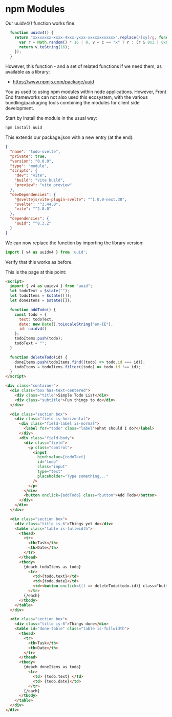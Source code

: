 # npm Modules

Our uuidv4() function works fine:

~~~javascript
  function uuidv4() {
    return "xxxxxxxx-xxxx-4xxx-yxxx-xxxxxxxxxxxx".replace(/[xy]/g, function (c) {
      var r = Math.random() * 16 | 0, v = c == "x" ? r : (r & 0x3 | 0x8);
      return v.toString(16);
    });
  }
~~~

However, this function - and a set of related functions if we need them, as available as a library:

- <https://www.npmjs.com/package/uuid>

You as used to using npm modules within node applications. However, Front End frameworks can not also used this ecosystem, with the various bundling/packaging tools combining the modules for client side development.

Start by install the module in the usual way:

~~~bash
npm install uuid
~~~

This extends our package.json with a new entry (at the end):

~~~json
{
  "name": "todo-svelte",
  "private": true,
  "version": "0.0.0",
  "type": "module",
  "scripts": {
    "dev": "vite",
    "build": "vite build",
    "preview": "vite preview"
  },
  "devDependencies": {
    "@sveltejs/vite-plugin-svelte": "^1.0.0-next.30",
    "svelte": "^3.44.0",
    "vite": "^2.8.0"
  },
  "dependencies": {
    "uuid": "^8.3.2"
  }
}
~~~

We can now replace the function by importing the library version:

```javascript
import { v4 as uuidv4 } from 'uuid';
```

Verify that this works as before.

This is the page at this point:
~~~html
<script>
  import { v4 as uuidv4 } from "uuid";
  let todoText = $state("");
  let todoItems = $state([]);
  let doneItems = $state([]);

  function addTodo() {
    const todo = {
      text: todoText,
      date: new Date().toLocaleString("en-IE"),
      id: uuidv4()
    };
    todoItems.push(todo);
    todoText = "";
  }

  function deleteTodo(id) {
    doneItems.push(todoItems.find((todo) => todo.id === id));
    todoItems = todoItems.filter((todo) => todo.id !== id);
  }
</script>

<div class="container">
  <div class="box has-text-centered">
    <div class="title">Simple Todo List</div>
    <div class="subtitle">Fun things to do</div>
  </div>

  <div class="section box">
    <div class="field is-horizontal">
      <div class="field-label is-normal">
        <label for="todo" class="label">What should I do?</label>
      </div>
      <div class="field-body">
        <div class="field">
          <p class="control">
            <input
              bind:value={todoText}
              id="todo"
              class="input"
              type="text"
              placeholder="Type something..."
            />
          </p>
        </div>
        <button onclick={addTodo} class="button">Add Todo</button>
      </div>
    </div>
  </div>

  <div class="section box">
    <div class="title is-6">Things yet do</div>
    <table class="table is-fullwidth">
      <thead>
        <tr>
          <th>Task</th>
          <th>Date</th>
        </tr>
      </thead>
      <tbody>
        {#each todoItems as todo}
          <tr>
            <td>{todo.text}</td>
            <td>{todo.date}</td>
            <td><button onclick={() => deleteTodo(todo.id)} class="button">delete</button></td>
          </tr>
        {/each}
      </tbody>
    </table>
  </div>

  <div class="section box">
    <div class="title is-6">Things done</div>
    <table id="done-table" class="table is-fullwidth">
      <thead>
        <tr>
          <th>Task</th>
          <th>Date</th>
        </tr>
      </thead>
      <tbody>
        {#each doneItems as todo}
          <tr>
            <td> {todo.text} </td>
            <td> {todo.date}</td>
          </tr>
        {/each}
      </tbody>
    </table>
  </div>
</div>
~~~

